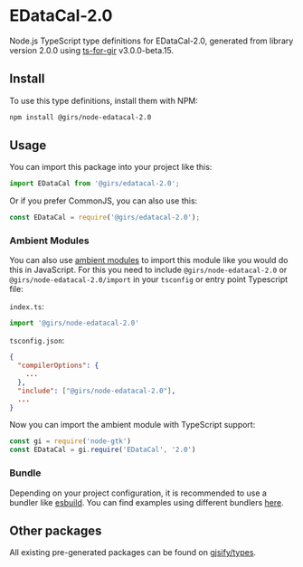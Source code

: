 
# EDataCal-2.0

Node.js TypeScript type definitions for EDataCal-2.0, generated from library version 2.0.0 using [ts-for-gir](https://github.com/gjsify/ts-for-gir) v3.0.0-beta.15.

## Install

To use this type definitions, install them with NPM:
```bash
npm install @girs/node-edatacal-2.0
```

## Usage

You can import this package into your project like this:
```ts
import EDataCal from '@girs/edatacal-2.0';
```

Or if you prefer CommonJS, you can also use this:
```ts
const EDataCal = require('@girs/edatacal-2.0');
```

### Ambient Modules

You can also use [ambient modules](https://github.com/gjsify/ts-for-gir/tree/main/packages/cli#ambient-modules) to import this module like you would do this in JavaScript.
For this you need to include `@girs/node-edatacal-2.0` or `@girs/node-edatacal-2.0/import` in your `tsconfig` or entry point Typescript file:

`index.ts`:
```ts
import '@girs/node-edatacal-2.0'
```

`tsconfig.json`:
```json
{
  "compilerOptions": {
    ...
  },
  "include": ["@girs/node-edatacal-2.0"],
  ...
}
```

Now you can import the ambient module with TypeScript support: 

```ts
const gi = require('node-gtk')
const EDataCal = gi.require('EDataCal', '2.0')
```



### Bundle

Depending on your project configuration, it is recommended to use a bundler like [esbuild](https://esbuild.github.io/). You can find examples using different bundlers [here](https://github.com/gjsify/ts-for-gir/tree/main/examples).

## Other packages

All existing pre-generated packages can be found on [gjsify/types](https://github.com/gjsify/types).

